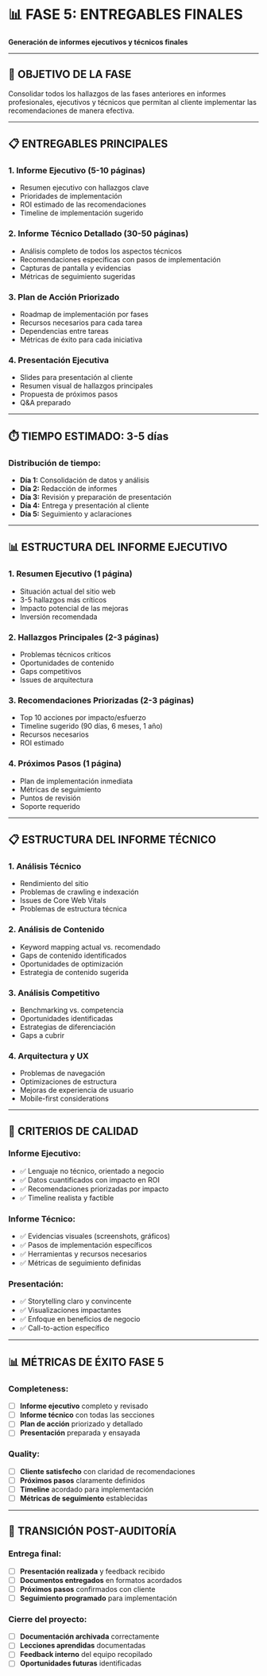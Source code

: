 # 📊 FASE 5: ENTREGABLES FINALES
**Generación de informes ejecutivos y técnicos finales**

---

## 🎯 OBJETIVO DE LA FASE

Consolidar todos los hallazgos de las fases anteriores en informes profesionales, ejecutivos y técnicos que permitan al cliente implementar las recomendaciones de manera efectiva.

---

## 📋 ENTREGABLES PRINCIPALES

### 1. **Informe Ejecutivo** (5-10 páginas)
- Resumen ejecutivo con hallazgos clave
- Prioridades de implementación
- ROI estimado de las recomendaciones
- Timeline de implementación sugerido

### 2. **Informe Técnico Detallado** (30-50 páginas)
- Análisis completo de todos los aspectos técnicos
- Recomendaciones específicas con pasos de implementación
- Capturas de pantalla y evidencias
- Métricas de seguimiento sugeridas

### 3. **Plan de Acción Priorizado**
- Roadmap de implementación por fases
- Recursos necesarios para cada tarea
- Dependencias entre tareas
- Métricas de éxito para cada iniciativa

### 4. **Presentación Ejecutiva**
- Slides para presentación al cliente
- Resumen visual de hallazgos principales
- Propuesta de próximos pasos
- Q&A preparado

---

## ⏱️ TIEMPO ESTIMADO: 3-5 días

### Distribución de tiempo:
- **Día 1:** Consolidación de datos y análisis
- **Día 2:** Redacción de informes
- **Día 3:** Revisión y preparación de presentación
- **Día 4:** Entrega y presentación al cliente
- **Día 5:** Seguimiento y aclaraciones

---

## 📊 ESTRUCTURA DEL INFORME EJECUTIVO

### 1. **Resumen Ejecutivo** (1 página)
- Situación actual del sitio web
- 3-5 hallazgos más críticos
- Impacto potencial de las mejoras
- Inversión recomendada

### 2. **Hallazgos Principales** (2-3 páginas)
- Problemas técnicos críticos
- Oportunidades de contenido
- Gaps competitivos
- Issues de arquitectura

### 3. **Recomendaciones Priorizadas** (2-3 páginas)
- Top 10 acciones por impacto/esfuerzo
- Timeline sugerido (90 días, 6 meses, 1 año)
- Recursos necesarios
- ROI estimado

### 4. **Próximos Pasos** (1 página)
- Plan de implementación inmediata
- Métricas de seguimiento
- Puntos de revisión
- Soporte requerido

---

## 📋 ESTRUCTURA DEL INFORME TÉCNICO

### 1. **Análisis Técnico**
- Rendimiento del sitio
- Problemas de crawling e indexación
- Issues de Core Web Vitals
- Problemas de estructura técnica

### 2. **Análisis de Contenido**
- Keyword mapping actual vs. recomendado
- Gaps de contenido identificados
- Oportunidades de optimización
- Estrategia de contenido sugerida

### 3. **Análisis Competitivo**
- Benchmarking vs. competencia
- Oportunidades identificadas
- Estrategias de diferenciación
- Gaps a cubrir

### 4. **Arquitectura y UX**
- Problemas de navegación
- Optimizaciones de estructura
- Mejoras de experiencia de usuario
- Mobile-first considerations

---

## 🎯 CRITERIOS DE CALIDAD

### Informe Ejecutivo:
- ✅ Lenguaje no técnico, orientado a negocio
- ✅ Datos cuantificados con impacto en ROI
- ✅ Recomendaciones priorizadas por impacto
- ✅ Timeline realista y factible

### Informe Técnico:
- ✅ Evidencias visuales (screenshots, gráficos)
- ✅ Pasos de implementación específicos
- ✅ Herramientas y recursos necesarios
- ✅ Métricas de seguimiento definidas

### Presentación:
- ✅ Storytelling claro y convincente
- ✅ Visualizaciones impactantes
- ✅ Enfoque en beneficios de negocio
- ✅ Call-to-action específico

---

## 📊 MÉTRICAS DE ÉXITO FASE 5

### Completeness:
- [ ] **Informe ejecutivo** completo y revisado
- [ ] **Informe técnico** con todas las secciones
- [ ] **Plan de acción** priorizado y detallado
- [ ] **Presentación** preparada y ensayada

### Quality:
- [ ] **Cliente satisfecho** con claridad de recomendaciones
- [ ] **Próximos pasos** claramente definidos
- [ ] **Timeline** acordado para implementación
- [ ] **Métricas de seguimiento** establecidas

---

## 🔄 TRANSICIÓN POST-AUDITORÍA

### Entrega final:
- [ ] **Presentación realizada** y feedback recibido
- [ ] **Documentos entregados** en formatos acordados
- [ ] **Próximos pasos** confirmados con cliente
- [ ] **Seguimiento programado** para implementación

### Cierre del proyecto:
- [ ] **Documentación archivada** correctamente
- [ ] **Lecciones aprendidas** documentadas
- [ ] **Feedback interno** del equipo recopilado
- [ ] **Oportunidades futuras** identificadas